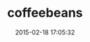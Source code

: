 ---
layout: post
title:  "coffeebeans"
repo:   "markbates/coffeebeans"
date:   2015-02-18 17:05:32
gemurl: http://github.com/markbates/coffeebeans
---